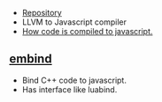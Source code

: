 * [Repository](https://github.com/kripken/emscripten)
* LLVM to Javascript compiler
* [How code is compiled to javascript.](https://github.com/kripken/emscripten/wiki/Interacting-with-code)

## [embind](https://github.com/kripken/emscripten/wiki/embind)
* Bind C++ code to javascript.
* Has interface like luabind.